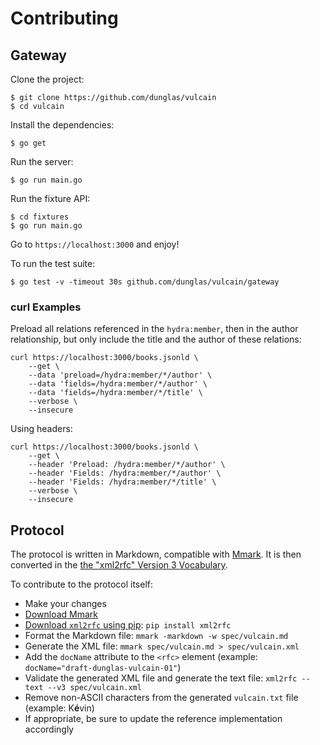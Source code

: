 # Contributing

## Gateway

Clone the project:

    $ git clone https://github.com/dunglas/vulcain
    $ cd vulcain

Install the dependencies:

    $ go get

Run the server:

    $ go run main.go

Run the fixture API:

    $ cd fixtures
    $ go run main.go

Go to `https://localhost:3000` and enjoy!

To run the test suite:

    $ go test -v -timeout 30s github.com/dunglas/vulcain/gateway

### curl Examples

Preload all relations referenced in the `hydra:member`, then in the author relationship, but only include the title and the author of these relations:

```
curl https://localhost:3000/books.jsonld \
    --get \
    --data 'preload=/hydra:member/*/author' \
    --data 'fields=/hydra:member/*/author' \
    --data 'fields=/hydra:member/*/title' \
    --verbose \
    --insecure 
```

Using headers:

```
curl https://localhost:3000/books.jsonld \
    --get \
    --header 'Preload: /hydra:member/*/author' \
    --header 'Fields: /hydra:member/*/author' \
    --header 'Fields: /hydra:member/*/title' \
    --verbose \
    --insecure 
```

## Protocol

The protocol is written in Markdown, compatible with [Mmark](https://github.com/mmarkdown/mmark).
It is then converted in the [the "xml2rfc" Version 3 Vocabulary](https://tools.ietf.org/html/rfc7991).

To contribute to the protocol itself:

* Make your changes
* [Download Mmark](https://github.com/mmarkdown/mmark/releases)
* [Download `xml2rfc` using pip](https://pypi.org/project/xml2rfc/): `pip install xml2rfc`
* Format the Markdown file: `mmark -markdown -w spec/vulcain.md`
* Generate the XML file: `mmark spec/vulcain.md > spec/vulcain.xml`
* Add the `docName` attribute to the `<rfc>` element (example: `docName="draft-dunglas-vulcain-01"`)
* Validate the generated XML file and generate the text file: `xml2rfc --text --v3 spec/vulcain.xml`
* Remove non-ASCII characters from the generated `vulcain.txt` file (example: K**é**vin)
* If appropriate, be sure to update the reference implementation accordingly
